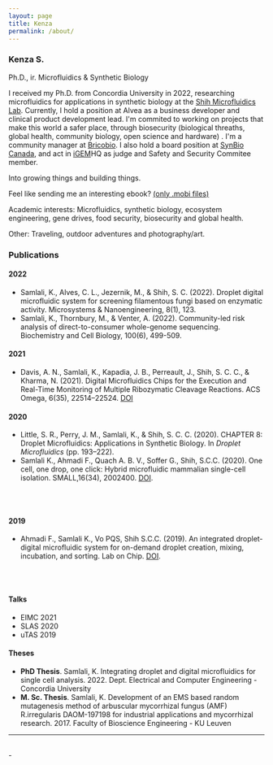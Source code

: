 ```yaml
---
layout: page
title: Kenza
permalink: /about/
---
```


### Kenza S.

Ph.D., ir.
Microfluidics & Synthetic Biology


I received my Ph.D. from Concordia University in 2022, researching microfluidics for applications in synthetic biology at the [Shih Microfluidics Lab](http://users.encs.concordia.ca/~sshih/index.html). Currently, I hold a position at Alvea as a business developer and clinical product development lead. I'm commited to working on projects that make this world a safer place, through biosecurity (biological threaths, global health, community biology, open science and hardware) . I'm a community manager at [Bricobio](http://brico.bio). I also hold a board position at [SynBio Canada](https://www.synbiocanada.org/), and act in [iGEM](www.igem.org)HQ as judge and Safety and Security Commitee member.

Into growing things and building things.

Feel like sending me an interesting ebook? [(only .mobi files)](mailto:kenzareads@kindle.com)

Academic interests: Microfluidics, synthetic biology, ecosystem engineering, gene drives, food security, biosecurity and global health.

Other: Traveling, outdoor adventures and photography/art.

### Publications
#### 2022
- Samlali, K., Alves, C. L., Jezernik, M., & Shih, S. C. (2022). Droplet digital microfluidic system for screening filamentous fungi based on enzymatic activity. Microsystems & Nanoengineering, 8(1), 123.
- Samlali, K., Thornbury, M., & Venter, A. (2022). Community-led risk analysis of direct-to-consumer whole-genome sequencing. Biochemistry and Cell Biology, 100(6), 499-509.

#### 2021
- Davis, A. N., Samlali, K., Kapadia, J. B., Perreault, J., Shih, S. C. C., & Kharma, N. (2021). Digital Microfluidics Chips for the Execution and Real-Time Monitoring of Multiple Ribozymatic Cleavage Reactions. ACS Omega, 6(35), 22514–22524. [DOI](https://doi.org/10.1021/acsomega.1c00239) 

#### 2020
- Little, S. R., Perry, J. M., Samlali, K., & Shih, S. C. C. (2020). CHAPTER 8: Droplet Microfluidics: Applications in Synthetic Biology. In *Droplet Microfluidics* (pp. 193–222).
- Samlali K., Ahmadi F., Quach A. B. V., Soffer G., Shih, S.C.C. (2020). One cell, one drop, one click: Hybrid microfluidic mammalian single-cell isolation. SMALL,16(34), 2002400.  [DOI](https://doi.org/10.1002/smll.202002400).

<br>
<div class="img_row">
	<img class="col two" src="{{ site.baseurl }}/img/small_summary.png" alt="" title=""/>
</div>
<br>

#### 2019
- Ahmadi F., Samlali K., Vo PQS, Shih S.C.C. (2019). An integrated droplet-digital microfluidic system for on-demand droplet creation, mixing, incubation, and sorting. Lab on Chip. [DOI](https://pubs.rsc.org/en/content/articlelanding/2019/lc/c8lc01170b).

<br>
<div class="img_row">
	<img class="col two" src="{{ site.baseurl }}/img/labchip.png" alt="" title=""/>
</div>
<br>

#### Talks
- EIMC 2021
- SLAS 2020
- uTAS 2019

#### Theses
- **PhD Thesis**. Samlali, K. Integrating droplet and digital microfluidics for single cell analysis. 2022. Dept. Electrical and Computer Engineering - Concordia University
- **M. Sc. Thesis**. Samlali, K. Development of an EMS based random mutagenesis method of arbuscular mycorrhizal fungus (AMF) R.irregularis DAOM-197198 for industrial applications and mycorrhizal research. 2017. Faculty of Bioscience Engineering - KU Leuven
<hr/>
<br/>
<span class="contacticon center">
	<a href="https://twitter.com/kenzasaml" target="blank"><i class="fa fa-twitter fa-fw"></i></a>
	<a href="mailto:kenza@brico.bio" target="blank"><i class="fa fa-envelope-o fa-fw fa--1x"></i></a>
	<a href="https://linkedin.com/in/kenzasamlali" target="blank"><i class="fa fa-linkedin-square" aria-hidden="true"></i></a>
</span>
<div class="col three caption">
	-
</div>
